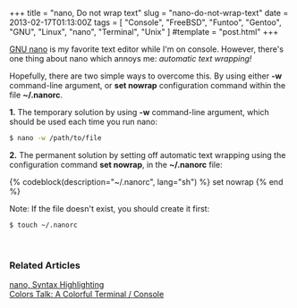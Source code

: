 +++
title = "nano, Do not wrap text"
slug = "nano-do-not-wrap-text"
date = 2013-02-17T01:13:00Z
tags = [ "Console", "FreeBSD", "Funtoo", "Gentoo", "GNU", "Linux", "nano", "Terminal", "Unix" ]
#template = "post.html"
+++

[GNU nano](http://www.nano-editor.org/) is my favorite text editor while I'm on console. However, there's one thing about nano which annoys me: _automatic text wrapping!_

Hopefully, there are two simple ways to overcome this. By using either __-w__ command-line argument, or __set nowrap__ configuration command within the file __~/.nanorc__.

**1.** The temporary solution by using __-w__ command-line argument, which should be used each time you run nano:

```sh
$ nano -w /path/to/file
```

**2.** The permanent solution by setting off automatic text wrapping using the configuration command __set nowrap__, in the __~/.nanorc__ file:

{% codeblock(description="~/.nanorc", lang="sh") %}
set nowrap
{% end %}

Note: If the file doesn't exist, you should create it first:

```sh
$ touch ~/.nanorc
```

<!-- more -->

<br/>

### Related Articles ###

[nano, Syntax Highlighting](/blog/2013/02/17/nano-syntax-highlighting/)  
[Colors Talk: A Colorful Terminal / Console](/blog/2013/03/03/colors-talk-a-colorful-terminal-console/)

